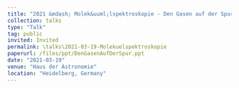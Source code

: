 ```yaml
---
title: "2021 &mdash; Molek&uuml;lspektroskopie - Den Gasen auf der Spur"
collection: talks
type: "Talk"
tag: public
invited: Invited
permalink: \talks\2021-03-19-Molekuelspektroskopie
paperurl: /files/ppt/DenGasenAufDerSpur.ppt
date: "2021-03-19"
venue: "Haus der Astronomie"
location: "Heidelberg, Germany"
---
```

